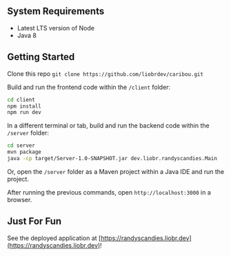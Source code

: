## System Requirements
- Latest LTS version of Node
- Java 8

## Getting Started

Clone this repo `git clone https://github.com/liobrdev/caribou.git`

Build and run the frontend code within the `/client` folder:

```bash
cd client
npm install
npm run dev
```

In a different terminal or tab, build and run the backend code within the `/server` folder:

```bash
cd server
mvn package
java -cp target/Server-1.0-SNAPSHOT.jar dev.liobr.randyscandies.Main
```

Or, open the `/server` folder as a Maven project within a Java IDE and run the project.

After running the previous commands, open `http://localhost:3000` in a browser.

## Just For Fun

See the deployed application at [https://randyscandies.liobr.dev](https://randyscandies.liobr.dev)!
